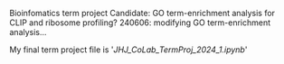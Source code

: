 Bioinfomatics term project
Candidate: GO term-enrichment analysis for CLIP and ribosome profiling? 
240606: modifying GO term-enrichment analysis...

My final term project file is
'_JHJ_CoLab_TermProj_2024_1.ipynb_'
